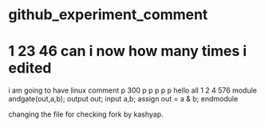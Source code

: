 # github_experiment_comment

1 23 46 
can i now how many times i edited
=======
i am going to have linux comment
p 300
p
p
p
p
p
hello all
1 2 4
576
module andgate(out,a,b);
output out;
input a,b;
assign out = a & b;
endmodule

changing the file for checking fork by kashyap.
